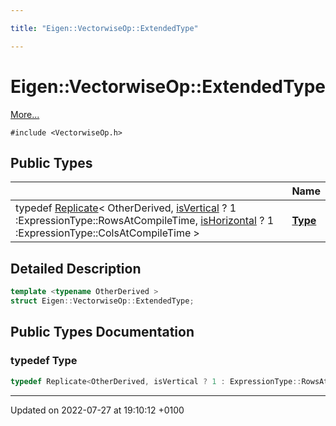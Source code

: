 ```yaml
---

title: "Eigen::VectorwiseOp::ExtendedType"

---
```


# Eigen::VectorwiseOp::ExtendedType



 [More...](#detailed-description)


`#include <VectorwiseOp.h>`

## Public Types

|                | Name           |
| -------------- | -------------- |
| typedef <a href="http://example.org/classes/classeigen_1_1replicate/">Replicate</a>< OtherDerived, <a href="http://example.org/classes/classeigen_1_1vectorwiseop/#enumvalue-isvertical">isVertical</a> ? 1 :ExpressionType::RowsAtCompileTime, <a href="http://example.org/classes/classeigen_1_1vectorwiseop/#enumvalue-ishorizontal">isHorizontal</a> ? 1 :ExpressionType::ColsAtCompileTime > | **[Type](http://example.org/classes/structeigen_1_1vectorwiseop_1_1extendedtype/#typedef-type)**  |

## Detailed Description

```cpp
template <typename OtherDerived >
struct Eigen::VectorwiseOp::ExtendedType;
```

## Public Types Documentation

### typedef Type

```cpp
typedef Replicate<OtherDerived, isVertical ? 1 : ExpressionType::RowsAtCompileTime, isHorizontal ? 1 : ExpressionType::ColsAtCompileTime> Eigen::VectorwiseOp< ExpressionType, Direction >::ExtendedType< OtherDerived >::Type;
```


-------------------------------

Updated on 2022-07-27 at 19:10:12 +0100